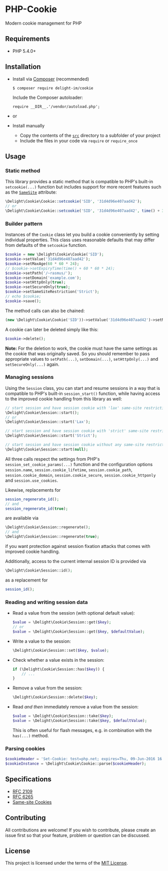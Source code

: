 # PHP-Cookie

Modern cookie management for PHP

## Requirements

 * PHP 5.4.0+

## Installation

 * Install via [Composer](https://getcomposer.org/) (recommended)

   `$ composer require delight-im/cookie`

   Include the Composer autoloader:

   `require __DIR__.'/vendor/autoload.php';`

 * or

 * Install manually

   * Copy the contents of the [`src`](src) directory to a subfolder of your project
   * Include the files in your code via `require` or `require_once`

## Usage

### Static method

This library provides a static method that is compatible to PHP's built-in `setcookie(...)` function but includes support for more recent features such as the [`SameSite`](https://tools.ietf.org/html/draft-west-first-party-cookies-07) attribute:

```php
\Delight\Cookie\Cookie::setcookie('SID', '31d4d96e407aad42');
// or
\Delight\Cookie\Cookie::setcookie('SID', '31d4d96e407aad42', time() + 3600, '/~rasmus/', 'example.com', true, true, 'Lax');
```

### Builder pattern

Instances of the `Cookie` class let you build a cookie conveniently by setting individual properties. This class uses reasonable defaults that may differ from defaults of the `setcookie` function.

```php
$cookie = new \Delight\Cookie\Cookie('SID');
$cookie->setValue('31d4d96e407aad42');
$cookie->setMaxAge(60 * 60 * 24);
// $cookie->setExpiryTime(time() + 60 * 60 * 24);
$cookie->setPath('/~rasmus/');
$cookie->setDomain('example.com');
$cookie->setHttpOnly(true);
$cookie->setSecureOnly(true);
$cookie->setSameSiteRestriction('Strict');
// echo $cookie;
$cookie->save();
```

The method calls can also be chained:

```php
(new \Delight\Cookie\Cookie('SID'))->setValue('31d4d96e407aad42')->setMaxAge(60 * 60 * 24)->setSameSiteRestriction('Strict')->save();
```

A cookie can later be deleted simply like this:

```php
$cookie->delete();
```

**Note:** For the deletion to work, the cookie must have the same settings as the cookie that was originally saved. So you should remember to pass appropriate values to `setPath(...)`, `setDomain(...)`, `setHttpOnly(...)` and `setSecureOnly(...)` again.

### Managing sessions

Using the `Session` class, you can start and resume sessions in a way that is compatible to PHP's built-in `session_start()` function, while having access to the improved cookie handling from this library as well:

```php
// start session and have session cookie with 'lax' same-site restriction
\Delight\Cookie\Session::start();
// or
\Delight\Cookie\Session::start('Lax');

// start session and have session cookie with 'strict' same-site restriction
\Delight\Cookie\Session::start('Strict');

// start session and have session cookie without any same-site restriction
\Delight\Cookie\Session::start(null);
```

All three calls respect the settings from PHP's `session_set_cookie_params(...)` function and the configuration options `session.name`, `session.cookie_lifetime`, `session.cookie_path`, `session.cookie_domain`, `session.cookie_secure`, `session.cookie_httponly` and `session.use_cookies`.

Likewise, replacements for

```php
session_regenerate_id();
// and
session_regenerate_id(true);
```

are available via

```php
\Delight\Cookie\Session::regenerate();
// and
\Delight\Cookie\Session::regenerate(true);
```

if you want protection against session fixation attacks that comes with improved cookie handling.

Additionally, access to the current internal session ID is provided via

```php
\Delight\Cookie\Session::id();
```

as a replacement for

```php
session_id();
```

### Reading and writing session data

 * Read a value from the session (with optional default value):

   ```php
   $value = \Delight\Cookie\Session::get($key);
   // or
   $value = \Delight\Cookie\Session::get($key, $defaultValue);
   ```

 * Write a value to the session:

   ```php
   \Delight\Cookie\Session::set($key, $value);
   ```

 * Check whether a value exists in the session:

   ```php
   if (\Delight\Cookie\Session::has($key)) {
       // ...
   }
   ```

 * Remove a value from the session:

   ```php
   \Delight\Cookie\Session::delete($key);
   ```

 * Read *and then* immediately remove a value from the session:

   ```php
   $value = \Delight\Cookie\Session::take($key);
   $value = \Delight\Cookie\Session::take($key, $defaultValue);
   ```

   This is often useful for flash messages, e.g. in combination with the `has(...)` method.

### Parsing cookies

```php
$cookieHeader = 'Set-Cookie: test=php.net; expires=Thu, 09-Jun-2016 16:30:32 GMT; Max-Age=3600; path=/~rasmus/; secure';
$cookieInstance = \Delight\Cookie\Cookie::parse($cookieHeader);
```

## Specifications

 * [RFC 2109](https://tools.ietf.org/html/rfc2109)
 * [RFC 6265](https://tools.ietf.org/html/rfc6265)
 * [Same-site Cookies](https://tools.ietf.org/html/draft-west-first-party-cookies-07)

## Contributing

All contributions are welcome! If you wish to contribute, please create an issue first so that your feature, problem or question can be discussed.

## License

This project is licensed under the terms of the [MIT License](https://opensource.org/licenses/MIT).
